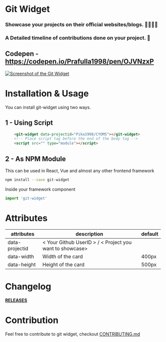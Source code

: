 # Git Widget 


### Showcase your projects on their official websites/blogs. 👨‍💻👩‍💻

### A Detailed timeline of contributions done on your project. 💖

## Codepen - https://codepen.io/Prafulla1998/pen/OJVNzxP

[![Screenshot of the Git Widget](https://res.cloudinary.com/prafulla98/image/upload/v1582651061/git-widget/git-widget-ss_rsyvpl.png)](#installation-and-usage)

# Installation & Usage

You can install git-widget using two ways.

## 1 - Using Script

```html
    <git-widget data-projectid="Pika1998/CYOMS"></git-widget>
    <!-- Place script tag before the end of the body tag -->
    <script src="" type="module"></script>
```

## 2 - As NPM Module

This can be used in React, Vue and almost any other frontend framework 
```sh
npm install --save git-widget
```

Inside your framework component
```js
import 'git-widget'
```

# Attributes 

| attributes    | description                   | default                  | 
|---------------|-------------------------------|--------------------------|
| data-projectid | < Your Github UserID > / < Project you want to showcase>         |                          |
| data-width    | Width of the card             | 400px                    |
| data-height   | Height of the card            | 500px

# Changelog

**[RELEASES](https://github.com/Pika1998/Git-Widget/releases)**

# Contribution

Feel free to contribute to git widget, checkout [CONTRIBUTING.md](CONTRIBUTING.md) 